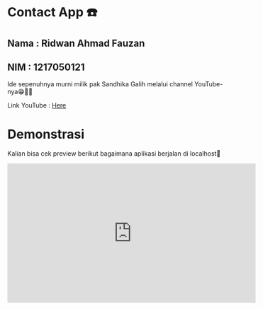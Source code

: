 # Contact App ☎️

## Nama : Ridwan Ahmad Fauzan

## NIM : 1217050121

Ide sepenuhnya murni milik pak Sandhika Galih melalui channel YouTube-nya😁🙏🏻

Link YouTube : [Here](https://www.youtube.com/@sandhikagalihWPU)

# Demonstrasi

Kalian bisa cek preview berikut bagaimana aplikasi berjalan di localhost🤔

<iframe width="560" height="315" src="https://www.youtube.com/embed/XtD-fwJlRgU" frameborder="0" allowfullscreen></iframe>


